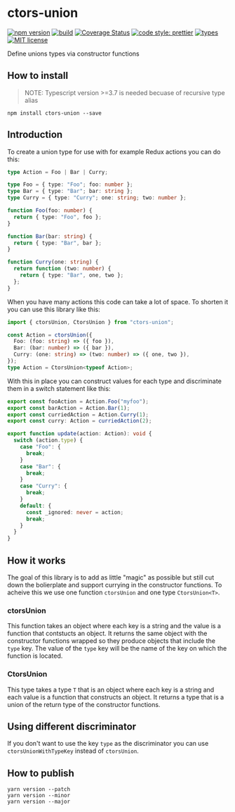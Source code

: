 # ctors-union

[![npm version][version-image]][version-url]
[![build][build-image]][build-url]
[![Coverage Status][codecov-image]][codecov-url]
[![code style: prettier][prettier-image]][prettier-url]
[![types][types-image]][types-url]
[![MIT license][license-image]][license-url]

Define unions types via constructor functions

## How to install

> NOTE: Typescript version >=3.7 is needed becuase of recursive type alias

```
npm install ctors-union --save
```

## Introduction

To create a union type for use with for example Redux actions you can do this:

```ts
type Action = Foo | Bar | Curry;

type Foo = { type: "Foo"; foo: number };
type Bar = { type: "Bar"; bar: string };
type Curry = { type: "Curry"; one: string; two: number };

function Foo(foo: number) {
  return { type: "Foo", foo };
}

function Bar(bar: string) {
  return { type: "Bar", bar };
}

function Curry(one: string) {
  return function (two: number) {
    return { type: "Bar", one, two };
  };
}
```

When you have many actions this code can take a lot of space. To shorten it you can use this library like this:

```ts
import { ctorsUnion, CtorsUnion } from "ctors-union";

const Action = ctorsUnion({
  Foo: (foo: string) => ({ foo }),
  Bar: (bar: number) => ({ bar }),
  Curry: (one: string) => (two: number) => ({ one, two }),
});
type Action = CtorsUnion<typeof Action>;
```

With this in place you can construct values for each type and discriminate them in a switch statement like this:

```ts
export const fooAction = Action.Foo("myfoo");
export const barAction = Action.Bar(1);
export const curriedAction = Action.Curry(1);
export const curry: Action = curriedAction(2);

export function update(action: Action): void {
  switch (action.type) {
    case "Foo": {
      break;
    }
    case "Bar": {
      break;
    }
    case "Curry": {
      break;
    }
    default: {
      const _ignored: never = action;
      break;
    }
  }
}
```

## How it works

The goal of this library is to add as little "magic" as possible but still cut down the bolierplate and support currying in the constructor functions. To acheive this we use one function `ctorsUnion` and one type `CtorsUnion<T>`.

### ctorsUnion

This function takes an object where each key is a string and the value is a function that contstucts an object. It returns the same object with the constructor functions wrapped so they produce objects that include the `type` key. The value of the `type` key will be the name of the key on which the function is located.

### CtorsUnion<T>

This type takes a type `T` that is an object where each key is a string and each value is a function that constructs an object. It returns a type that is a union of the return type of the constructor functions.

## Using different discriminator

If you don't want to use the key `type` as the discriminator you can use `ctorsUnionWithTypeKey` instead of `ctorsUnion`.

## How to publish

```
yarn version --patch
yarn version --minor
yarn version --major
```

[version-image]: https://img.shields.io/npm/v/ctors-union.svg?style=flat
[version-url]: https://www.npmjs.com/package/ctors-union
[build-image]: https://github.com/dividab/ctors-union/workflows/Build/badge.svg
[build-url]: https://github.com/dividab/ctors-union/actions?query=workflow%3ABuild+branch%3Amaster
[codecov-image]: https://codecov.io/gh/dividab/ctors-union/branch/master/graph/badge.svg
[codecov-url]: https://codecov.io/gh/dividab/ctors-union
[prettier-image]: https://img.shields.io/badge/code_style-prettier-ff69b4.svg?style=flat
[prettier-url]: https://github.com/prettier/prettier
[types-image]: https://img.shields.io/npm/types/scrub-js.svg
[types-url]: https://www.typescriptlang.org/
[license-image]: https://img.shields.io/github/license/dividab/ctors-union.svg?style=flat
[license-url]: https://opensource.org/licenses/MIT

